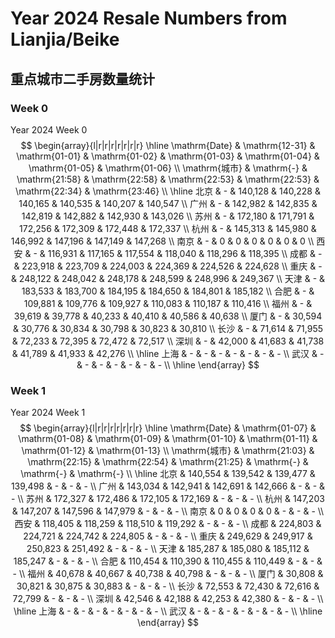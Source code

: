 # Year 2024 Resale Numbers from Lianjia/Beike

## 重点城市二手房数量统计



### Week 0

$\text{Year 2024 Week 0}$
$$
\begin{array}{l|r|r|r|r|r|r|r}
\hline
\mathrm{Date} & \mathrm{12-31} & \mathrm{01-01} & \mathrm{01-02} & \mathrm{01-03} & \mathrm{01-04} & \mathrm{01-05} & \mathrm{01-06} \\
\mathrm{城市} & \mathrm{-} & \mathrm{21:58} & \mathrm{22:58} & \mathrm{22:53} & \mathrm{22:53} & \mathrm{22:34} & \mathrm{23:46} \\
\hline
北京 & - & 140,128 & 140,228 & 140,165 & 140,535 & 140,207 & 140,547 \\
广州 & - & 142,982 & 142,835 & 142,819 & 142,882 & 142,930 & 143,026 \\
苏州 & - & 172,180 & 171,791 & 172,256 & 172,309 & 172,448 & 172,337 \\
杭州 & - & 145,313 & 145,980 & 146,992 & 147,196 & 147,149 & 147,268 \\
南京 & - & 0 & 0 & 0 & 0 & 0 & 0 \\
西安 & - & 116,931 & 117,165 & 117,554 & 118,040 & 118,296 & 118,395 \\
成都 & - & 223,918 & 223,709 & 224,003 & 224,369 & 224,526 & 224,628 \\
重庆 & - & 248,122 & 248,042 & 248,178 & 248,599 & 248,996 & 249,367 \\
天津 & - & 183,533 & 183,700 & 184,195 & 184,650 & 184,801 & 185,182 \\
合肥 & - & 109,881 & 109,776 & 109,927 & 110,083 & 110,187 & 110,416 \\
福州 & - & 39,619 & 39,778 & 40,233 & 40,410 & 40,586 & 40,638 \\
厦门 & - & 30,594 & 30,776 & 30,834 & 30,798 & 30,823 & 30,810 \\
长沙 & - & 71,614 & 71,955 & 72,233 & 72,395 & 72,472 & 72,517 \\
深圳 & - & 42,000 & 41,683 & 41,738 & 41,789 & 41,933 & 42,276 \\
\hline
上海 & - & - & - & - & - & - & - \\
武汉 & - & - & - & - & - & - & - \\
\hline
\end{array}
$$



### Week 1

$\text{Year 2024 Week 1}$
$$
\begin{array}{l|r|r|r|r|r|r|r}
\hline
\mathrm{Date} & \mathrm{01-07} & \mathrm{01-08} & \mathrm{01-09} & \mathrm{01-10} & \mathrm{01-11} & \mathrm{01-12} & \mathrm{01-13} \\
\mathrm{城市} & \mathrm{21:03} & \mathrm{22:15} & \mathrm{22:54} & \mathrm{21:25} & \mathrm{-} & \mathrm{-} & \mathrm{-} \\
\hline
北京 & 140,554 & 139,542 & 139,477 & 139,498 & - & - & - \\
广州 & 143,034 & 142,941 & 142,691 & 142,666 & - & - & - \\
苏州 & 172,327 & 172,486 & 172,105 & 172,169 & - & - & - \\
杭州 & 147,203 & 147,207 & 147,596 & 147,979 & - & - & - \\
南京 & 0 & 0 & 0 & 0 & - & - & - \\
西安 & 118,405 & 118,259 & 118,510 & 119,292 & - & - & - \\
成都 & 224,803 & 224,721 & 224,742 & 224,805 & - & - & - \\
重庆 & 249,629 & 249,917 & 250,823 & 251,492 & - & - & - \\
天津 & 185,287 & 185,080 & 185,112 & 185,247 & - & - & - \\
合肥 & 110,454 & 110,390 & 110,455 & 110,449 & - & - & - \\
福州 & 40,678 & 40,667 & 40,738 & 40,798 & - & - & - \\
厦门 & 30,808 & 30,821 & 30,875 & 30,883 & - & - & - \\
长沙 & 72,553 & 72,430 & 72,616 & 72,799 & - & - & - \\
深圳 & 42,546 & 42,188 & 42,253 & 42,380 & - & - & - \\
\hline
上海 & - & - & - & - & - & - & - \\
武汉 & - & - & - & - & - & - & - \\
\hline
\end{array}
$$

